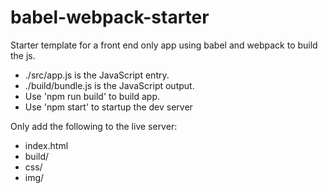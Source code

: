 # babel-webpack-starter
Starter template for a front end only app using babel and webpack to build the js.

* ./src/app.js is the JavaScript entry.
* ./build/bundle.js is the JavaScript output.
* Use 'npm run build' to build app.
* Use 'npm start' to startup the dev server

Only add the following to the live server:
* index.html
* build/
* css/
* img/
